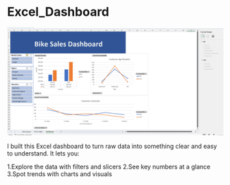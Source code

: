 # Excel_Dashboard

![Alt text](https://github.com/AlonShuster1/Excel_Dashboard/blob/32477b4f4775f81f8f793af6c2a99ed5797a1ade/DashboardImg.png)


I built this Excel dashboard to turn raw data into something clear and easy to understand.
It lets you:

1.Explore the data with filters and slicers
2.See key numbers at a glance
3.Spot trends with charts and visuals


